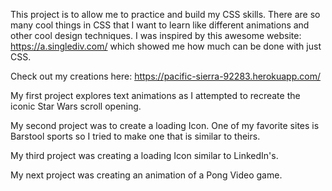This project is to allow me to practice and build my CSS skills. There are so many cool things in CSS that I want to learn like different animations and other cool design techniques. I was inspired by this awesome website: https://a.singlediv.com/ which showed me how much can be done with just CSS.

Check out my creations here: https://pacific-sierra-92283.herokuapp.com/

My first project explores text animations as I attempted to recreate the iconic Star Wars scroll opening.

My second project was to create a loading Icon. One of my favorite sites is Barstool sports so I tried to make one that is similar to theirs.

My third project was creating a loading Icon similar to LinkedIn's.

My next project was creating an animation of a Pong Video game.   
